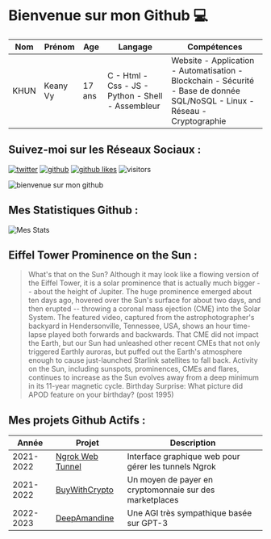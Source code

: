 # Bienvenue sur mon Github 💻
| Nom | Prénom | Age | Langage | Compétences |
|---  |---     |---  |---      |---
| KHUN | Keany Vy | 17 ans | C - Html - Css - JS - Python - Shell - Assembleur | Website - Application - Automatisation - Blockchain - Sécurité - Base de donnée SQL/NoSQL - Linux - Réseau - Cryptographie |

## Suivez-moi sur les Réseaux Sociaux :
[![twitter](https://img.shields.io/twitter/follow/thisiskeanyvy?style=social)](https://twitter.com/thisiskeanyvy)
[![github](https://img.shields.io/github/followers/thisiskeanyvy?style=social)](https://github.com/thisiskeanyvy?tab=followers)
[![github likes](https://img.shields.io/github/stars/thisiskeanyvy?style=social)](https://github.com/thisiskeanyvy)
![visitors](https://visitor-badge.glitch.me/badge?page_id=page.id=thisiskeanyvy.thisiskeanyvy)

![bienvenue sur mon github](https://thisiskeanyvy-hosting.pages.dev/banner.gif)

## Mes Statistiques Github :
![Mes Stats](https://github-readme-stats.vercel.app/api?username=thisiskeanyvy&show_icons=true&theme=radical)

## Eiffel Tower Prominence on the Sun :

> What's that on the Sun? Although it may look like a flowing version of the Eiffel Tower, it is a solar prominence that is actually much bigger -- about the height of Jupiter. The huge prominence emerged about ten days ago, hovered over the Sun's surface for about two days, and then erupted -- throwing a coronal mass ejection (CME) into the Solar System. The featured video, captured from the astrophotographer's backyard in Hendersonville, Tennessee, USA, shows an hour time-lapse played both forwards and backwards. That CME did not impact the Earth, but our Sun had unleashed  other recent CMEs that not only triggered Earthly auroras, but puffed out the Earth's atmosphere enough to cause just-launched Starlink satellites to fall back. Activity on the Sun, including sunspots, prominences, CMEs and flares, continues to increase as the Sun evolves away from a deep minimum in its 11-year magnetic cycle.   Birthday Surprise: What picture did APOD feature on your birthday? (post 1995)

## Mes projets Github Actifs :
| Année | Projet | Description |
|---   |---     |---          |
| 2021-2022 | [Ngrok Web Tunnel](https://github.com/thisiskeanyvy/ngrok-web-manager) | Interface graphique web pour gérer les tunnels Ngrok |
| 2021-2022 | [BuyWithCrypto](https://github.com/BuyWithCrypto) | Un moyen de payer en cryptomonnaie sur des marketplaces |
| 2022-2023 | [DeepAmandine](https://github.com/BuyWithCrypto/deep-amandine) | Une AGI très sympathique basée sur GPT-3 |
